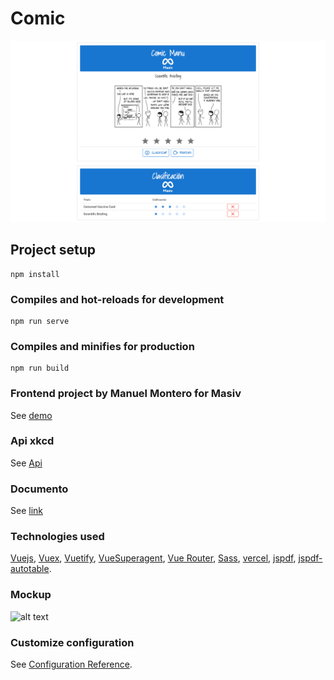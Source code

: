 # Comic
![alt text](https://github.com/manuelmonpa12/comic/blob/master/src/assets/pc.png)

## Project setup
```
npm install
```

### Compiles and hot-reloads for development
```
npm run serve
```

### Compiles and minifies for production
```
npm run build
```

### Frontend project by Manuel Montero for Masiv
See [demo](https://comic-steel.vercel.app/#/)

### Api xkcd
See [Api](https://xkcd.com/json.html)


### Documento
See [link](https://drive.google.com/file/d/115K-smba49Cvun8lik5K2l3j4g3sfc3J/view?usp=sharing)

### Technologies used
[Vuejs](https://vuejs.org/), [Vuex](https://vuex.vuejs.org/), [Vuetify](https://vuetifyjs.com/en/), [VueSuperagent](https://www.npmjs.com/package/vue-superagent), [Vue Router](https://router.vuejs.org/), [Sass](https://sass-lang.com/), [vercel](https://vercel.com/), [jspdf](https://rawgit.com/MrRio/jsPDF/master/docs/), [jspdf-autotable](https://www.npmjs.com/package/jspdf-autotable).

### Mockup
![alt text](https://github.com/manuelmonpa12/comic/blob/master/src/assets/4926324.png)

### Customize configuration
See [Configuration Reference](https://cli.vuejs.org/config/).